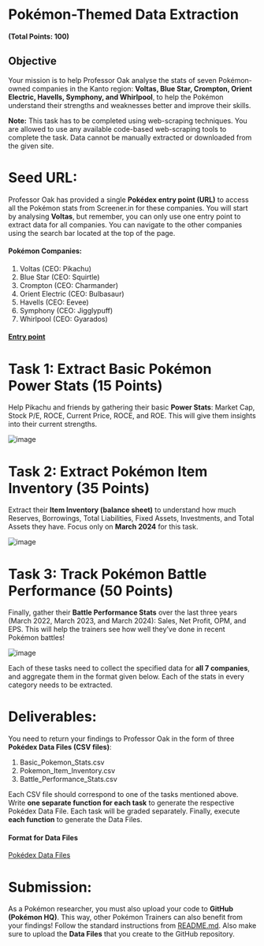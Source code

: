 # Pokémon-Themed Data Extraction
**(Total Points: 100)**

## Objective
Your mission is to help Professor Oak analyse the stats of seven Pokémon-owned companies in the Kanto region: **Voltas, Blue Star, Crompton, Orient Electric, Havells, Symphony, and Whirlpool**, to help the Pokémon understand their strengths and weaknesses better and improve their skills.

**Note:** This task has to be completed using web-scraping techniques. You are allowed to use any available code-based web-scraping tools to complete the task. Data cannot be manually extracted or downloaded from the given site.

# Seed URL:
Professor Oak has provided a single **Pokédex entry point (URL)** to access all the Pokémon stats from Screener.in for these companies. You will start by analysing **Voltas**, but remember, you can only use one entry point to extract data for all companies. You can navigate to the other companies using the search bar located at the top of the page.

#### Pokémon Companies:

1. Voltas (CEO: Pikachu)
2. Blue Star (CEO: Squirtle)
3. Crompton (CEO: Charmander)
4. Orient Electric (CEO: Bulbasaur)
5. Havells (CEO: Eevee)
6. Symphony (CEO: Jigglypuff)
7. Whirlpool (CEO: Gyarados)

#### [Entry point](https://www.screener.in/company/VOLTAS/consolidated/)


# Task 1: Extract Basic Pokémon Power Stats (15 Points)
Help Pikachu and friends by gathering their basic **Power Stats**: Market Cap, Stock P/E, ROCE, Current Price, ROCE, and ROE. This will give them insights into their current strengths.

![image](https://github.com/user-attachments/assets/46adb235-1fe9-4f5a-a3b9-27502a29015f)



# Task 2: Extract Pokémon Item Inventory (35 Points)
Extract their **Item Inventory (balance sheet)** to understand how much Reserves, Borrowings, Total Liabilities, Fixed Assets, Investments, and Total Assets they have. Focus only on **March 2024** for this task.

![image](https://github.com/user-attachments/assets/71153c34-23a8-455f-bd77-b0cc14040f88)



# Task 3: Track Pokémon Battle Performance (50 Points)
Finally, gather their **Battle Performance Stats** over the last three years (March 2022, March 2023, and March 2024): Sales, Net Profit, OPM, and EPS. This will help the trainers see how well they’ve done in recent Pokémon battles!

![image](https://github.com/user-attachments/assets/03c6e4e7-60fd-45a1-bd8d-c9ef767cbc1f)


Each of these tasks need to collect the specified data for **all 7 companies**, and aggregate them in the format given below. Each of the stats in every category needs to be extracted.

# Deliverables:
You need to return your findings to Professor Oak in the form of three **Pokédex Data Files (CSV files)**:

1. Basic_Pokemon_Stats.csv
2. Pokemon_Item_Inventory.csv
3. Battle_Performance_Stats.csv

Each CSV file should correspond to one of the tasks mentioned above. Write **one separate function for each task** to generate the respective Pokédex Data File. Each task will be graded separately. Finally, execute **each function** to generate the Data Files.

#### Format  for Data Files
[Pokédex Data Files](https://docs.google.com/spreadsheets/d/1-UEN3tcM5PFc6ktqdIBZeAgpOq6RWtQi/edit?usp=sharing&ouid=112995622785589197872&rtpof=true&sd=true)

# Submission:
As a Pokémon researcher, you must also upload your code to **GitHub (Pokémon HQ)**. This way, other Pokémon Trainers can also benefit from your findings! Follow the standard instructions from [README.md](/README.md). Also make sure to upload the **Data Files** that you create to the GitHub repository.
